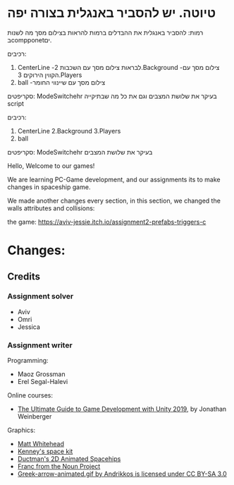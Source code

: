 # טיוטה. יש להסביר באנגלית בצורה יפה
רמות:
להסביר באנגלית את ההבדלים ברמות
להראות בצילום מסך מה לשנות בcompponetים.

רכיבים:
1. CenterLine
 	-לבראות צילום מסך עם השכבות
2.Background
	-צילום מסך עם הקווין הירוקים
3.Players
4. ball
	-צילום מסך עם שיינווי החומר

סקריפטים:
ModeSwitchehr
	בעיקר את שלושת המצבים
וגם את כל מה שבתיקייה script

רכיבים:
1. CenterLine
2.Background
3.Players
4. ball

סקריפטים:
ModeSwitchehr
	בעיקר את שלושת המצבים



Hello, Welcome to our games!

 We are learning PC-Game development, and our assignments its to make changes in spaceship game.

We made another changes every section, in this section, we changed the walls attributes and collisions:

the game:
https://aviv-jessie.itch.io/assignment2-prefabs-triggers-c


# Changes:


## Credits
### Assignment solver
* Aviv
* Omri
* Jessica

### Assignment writer
Programming:
* Maoz Grossman
* Erel Segal-Halevi

Online courses:
* [The Ultimate Guide to Game Development with Unity 2019](https://www.udemy.com/the-ultimate-guide-to-game-development-with-unity/), by Jonathan Weinberger

Graphics:
* [Matt Whitehead](https://ccsearch.creativecommons.org/photos/7fd4a37b-8d1a-4d4c-80a2-4ca4a3839941)
* [Kenney's space kit](https://kenney.nl/assets/space-kit)
* [Ductman's 2D Animated Spacehips](https://assetstore.unity.com/packages/2d/characters/2d-animated-spaceships-96852)
* [Franc from the Noun Project](https://commons.wikimedia.org/w/index.php?curid=64661575)
* [Greek-arrow-animated.gif by Andrikkos is licensed under CC BY-SA 3.0](https://search.creativecommons.org/photos/2db102af-80d0-4ec8-9171-1ac77d2565ce)
